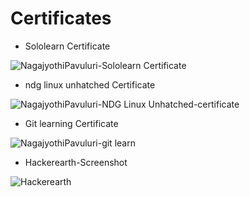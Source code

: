 # Certificates

* Sololearn Certificate

 ![NagajyothiPavuluri-Sololearn Certificate](https://user-images.githubusercontent.com/101269692/160268620-bacebf3b-b612-4655-8a53-c5f0d5f8f09d.jpg)

* ndg linux unhatched Certificate

![NagajyothiPavuluri-NDG Linux Unhatched-certificate](https://user-images.githubusercontent.com/101269692/160268641-c6deb47c-17bd-4255-b8d1-dfc1b68edcea.jpg)

* Git learning Certificate

 ![NagajyothiPavuluri-git learn](https://user-images.githubusercontent.com/101269692/160268660-56657dd1-5651-4e04-9f76-c2ac97bdee14.jpg)


* Hackerearth-Screenshot

![Hackerearth](https://user-images.githubusercontent.com/101269692/160268731-3beaca46-a1de-44c8-b15e-9a78b1d84808.jpeg)

